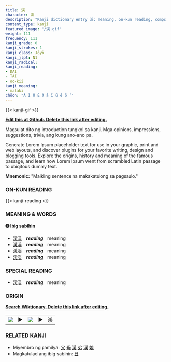 ```yaml
---
title: 渓
character: 渓
description: "Kanji dictionary entry 渓: meaning, on-kun reading, compounds, origin, related kanji"
content_type: kanji
featured_image: "/渓.gif"
weight: 111
frequency: 111
kanji_grade: 0
kanji_strokes: 1
kanji_class: Jōyō
kanji_jlpt: N1
kanji_radical: 
kanji_reading: 
- DAI
- TAI
- oo-kii
kanji_meaning:
- malaki
chōon: "Ā Ī Ū Ē Ō ā ī ū ē ō ’"
---
```

[//]: # (Don't edit the line below. Kanji animated GIF code is automatically generated.)
{{< kanji-gif >}}

[//]: # (Edit below this line.)

**[Edit this at Github. Delete this link after editing.](https://github.com/tim0g/tim/tree/main/content/kanji/渓/index.md)**

Magsulat dito ng introduction tungkol sa kanji. Mga opinions, impressions, suggestions, trivia, ang kung ano-ano pa.

Generate Lorem Ipsum placeholder text for use in your graphic, print and web layouts, and discover plugins for your favorite writing, design and blogging tools. Explore the origins, history and meaning of the famous passage, and learn how Lorem Ipsum went from scrambled Latin passage to ubiqitous dummy text.
 
**Mnemonic:** "Maikling sentence na makakatulong sa pagsaulo."

### ON-KUN READING

[//]: # (Don't edit the line below. ON-KUN READING code is automatically generated.)
{{< kanji-reading >}}

### MEANING & WORDS

#### ➊ **Ibig sabihin**
  - [渓](../渓)[渓](../渓)　***reading***　meaning
  - [渓](../渓)[渓](../渓)　***reading***　meaning
  - [渓](../渓)[渓](../渓)　***reading***　meaning
  - [渓](../渓)[渓](../渓)　***reading***　meaning

### SPECIAL READING
  - [渓](../渓)[渓](../渓)　***reading***　meaning

### ORIGIN

**[Search Wiktionary. Delete this link after editing.](https://wiktionary.org/wiki/渓)**
<table class="kanji-table"><tr><td>
<img src="60px-渓-bronze.svg.png">
</td><td>▶</td><td>
<img src="60px-渓-oracle.svg.png">
</td><td>▶</td>
<td class="kanji-origin">渓</td>
</tr></table>

### RELATED KANJI
- Miyembro ng pamilya: [父](../父) [母](../母) [渓](../渓) [弟](../弟) [渓](../渓) [娘](../娘)
- Magkatulad ang ibig sabihin: [日](../日)
